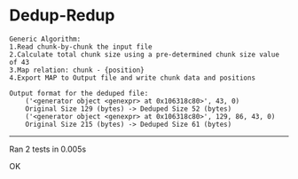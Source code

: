 # Dedup-Redup

    Generic Algorithm:
    1.Read chunk-by-chunk the input file
    2.Calculate total chunk size using a pre-determined chunk size value of 43
    3.Map relation: chunk - {position} 
    4.Export MAP to Output file and write chunk data and positions 

    Output format for the deduped file:
        ('<generator object <genexpr> at 0x106318c80>', 43, 0)
        Original Size 129 (bytes) -> Deduped Size 52 (bytes)
        ('<generator object <genexpr> at 0x106318c80>', 129, 86, 43, 0)
        Original Size 215 (bytes) -> Deduped Size 61 (bytes)
----------------------------------------------------------------------
Ran 2 tests in 0.005s

OK

